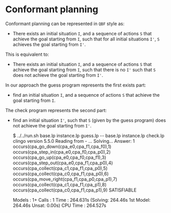 # Conformant planning

Conformant planning can be represented in `QBF` style as:

* There exists an initial situation `I`, and a sequence of actions `S` that
  achieve the goal starting from `I`, such that for all initial situations
  `I'`, `S` achieves the goal starting from `I'`.

This is equivalent to:

* There exists an initial situation `I`, and a sequence of actions `S` that
  achieve the goal starting from `I`, such that there is no `I'` such that `S`
  does not achieve the goal starting from `I'`.

In our approach the guess program represents the first exists part:

* find an initial situation `I`, and a sequence of actions `S` that achieve the
  goal starting from `I`.

The check program represents the second part:

* find an initial situation `I'`, such that `S` (given by the guess program)
  does not achieve the goal starting from `I'`.

    $ ../../run.sh base.lp instance.lp guess.lp -- base.lp instance.lp check.lp
    clingo version 5.5.0
    Reading from - ...
    Solving...
    Answer: 1
    occurs(cpa_go_down(cpa_e0,cpa_f1,cpa_f0),1) occurs(cpa_step_in(cpa_e0,cpa_f0,cpa_p0),2)
    occurs(cpa_go_up(cpa_e0,cpa_f0,cpa_f1),3) occurs(cpa_step_out(cpa_e0,cpa_f1,cpa_p0),4)
    occurs(cpa_collect(cpa_c1,cpa_f1,cpa_p0),5) occurs(cpa_collect(cpa_c0,cpa_f1,cpa_p0),6)
    occurs(cpa_move_right(cpa_f1,cpa_p0,cpa_p1),7) occurs(cpa_collect(cpa_c1,cpa_f1,cpa_p1),8)
    occurs(cpa_collect(cpa_c0,cpa_f1,cpa_p1),9)
    SATISFIABLE

    Models       : 1+
    Calls        : 1
    Time         : 264.631s (Solving: 264.46s 1st Model: 264.46s Unsat: 0.00s)
    CPU Time     : 264.527s
